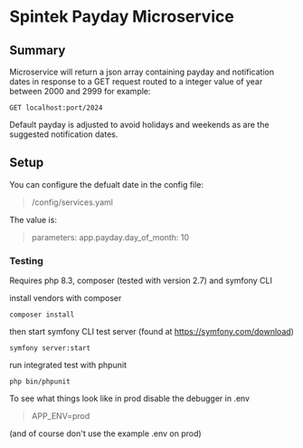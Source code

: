 # Spintek Payday Microservice

## Summary 

Microservice will return a json array containing payday and notification dates
in response to a GET request routed to a integer value of year between 2000 and 2999
for example:
```
GET localhost:port/2024 
```
Default payday is adjusted to avoid holidays and weekends as are the suggested notification dates.
## Setup

You can configure the defualt date in the config file:

>/config/services.yaml

The value is:
>parameters: app.payday.day_of_month: 10

### Testing
Requires php 8.3, composer (tested with version 2.7) and symfony CLI 

install vendors with composer 

```composer install```

then start symfony CLI test server (found at https://symfony.com/download)

```symfony server:start```

run integrated test with phpunit

```php bin/phpunit```

To see what things look like in prod disable the debugger in .env 

>APP_ENV=prod

(and of course don't use the example .env on prod)
